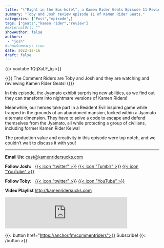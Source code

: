 ```yaml
---
title: "\"Right in the Bus-hole\", a Kamen Rider Geats Episode 11 Review"
summary: "Toby and Josh review episode 11 of Kamen Rider Geats."
categories: ["Post","episode",]
tags: ["geats","kamen rider","review"]
#externalUrl: ""
showAuthor: false
authors:
 - "josh"
#showSummary: true
date: 2022-12-16
draft: false
---
```


{{< youtube 1QtjXaLF_tg >}}

{{<lead>}}
The Comment Riders are Toby and Josh and they are watching and reviewing Kamen Rider Geats!
{{</lead>}}

In this episode, the Jyamato exhibit surprising new abilities, as we find out they can transform into nightmare versions of Kamen Riders!

Meanwhile, our heroes take part in a Resident Evil inspired game while trapped in the grounds of an abandoned mansion, locked within a Jyamato alternate dimension. They have to solve a code to escape and defend themselves from the Jyamato, all while protecting a group of civilians, including former Kamen Rider Keiwa!

The production value and creativity in this episode were top notch, and we couldn't wait to discuss it with you!

---

**Email Us:** cast@kamenridersucks.com

**Follow Josh:**&nbsp;&nbsp; <a href='https://twitter.com/PrettyDeceJosh'>{{< icon "twitter" >}}</a> <a href='https://prettydecejosh.tumblr.com'>{{< icon "Tumblr" >}}</a> <a href='https://www.youtube.com/prettydece'>{{< icon "YouTube" >}}</a>

**Follow Toby:**&nbsp;&nbsp; <a href='https://twitter.com/LifeOfTobes'>{{< icon "twitter" >}}</a> <a href='https://www.youtube.com/tobesplays'>{{< icon "YouTube" >}}</a>

**Video Playlist** http://kamenridersucks.com

<iframe src="https://anchor.fm/commentriders/embed/episodes/Kamen-Rider-Geats-11---Right-in-the-Bus-hole-e1sc9jj" height="102px" width="400px" frameborder="0" scrolling="no"></iframe>

<p>

{{< button href="https://anchor.fm/commentriders">}}
Subscribe!
{{< /button >}}